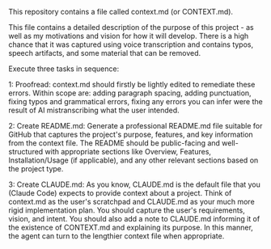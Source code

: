 This repository contains a file called context.md (or CONTEXT.md).

This file contains a detailed description of the purpose of this project - as well as my motivations and vision for how it will develop. There is a high chance that it was captured using voice transcription and contains typos, speech artifacts, and some material that can be removed.

Execute three tasks in sequence:

1: Proofread: context.md should firstly be lightly edited to remediate these errors. Within scope are: adding paragraph spacing, adding punctuation, fixing typos and grammatical errors, fixing any errors you can infer were the result of AI mistranscribing what the user intended.

2: Create README.md: Generate a professional README.md file suitable for GitHub that captures the project's purpose, features, and key information from the context file. The README should be public-facing and well-structured with appropriate sections like Overview, Features, Installation/Usage (if applicable), and any other relevant sections based on the project type.

3: Create CLAUDE.md: As you know, CLAUDE.md is the default file that you (Claude Code) expects to provide context about a project. Think of context.md as the user's scratchpad and CLAUDE.md as your much more rigid implementation plan. You should capture the user's requirements, vision, and intent. You should also add a note to CLAUDE.md informing it of the existence of CONTEXT.md and explaining its purpose. In this manner, the agent can turn to the lengthier context file when appropriate.
